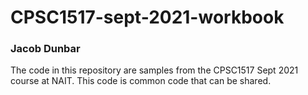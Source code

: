 # CPSC1517-sept-2021-workbook

### Jacob Dunbar

The code in this repository are samples from the CPSC1517 Sept 2021 course at NAIT. This code is common code that can be shared.

